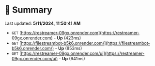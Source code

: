 # 📖 Summary
Last updated: **5/11/2024, 11:50:41 AM**

- `GET` [https://restreamer-09gx.onrender.com](https://restreamer-09gx.onrender.com) - **Up** (423ms)
- `GET` [https://filestreambot-b5k6.onrender.com/](https://filestreambot-b5k6.onrender.com/) - **Up** (853ms)
- `GET` [https://restreamer-09gx.onrender.com/ui](https://restreamer-09gx.onrender.com/ui) - **Up** (641ms)
